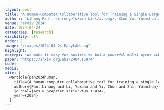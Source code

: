 ```yaml
---
layout: post
title: "A Human-Computer Collaborative Tool for Training a Single Large Language Model Agent into a Network through Few Examples"
authors: "Lihang Pan*, <strong>Yuxuan Li*</strong>, Chun Yu, Yuanchun Shi"
venue: "arXiv 2024"
date: 2024-04-24
categories: [research]
visibility: all
order: 2
image: "/images/2024-04-24-EasyLAN.png"
highlight:
excerpt: "We make it easy for novices to build powerful multi-agent LLM systems (MAS). We introduce EasyLAN, a human–AI collaborative system that helps users construct MAS using only a few examples."
paper: "https://arxiv.org/abs/2404.15974"
code:
media:
cite: |
  @article{pan2024human,
    title={A human-computer collaborative tool for training a single large language model agent into a network through few examples},
    author={Pan, Lihang and Li, Yuxuan and Yu, Chun and Shi, Yuanchun},
    journal={arXiv preprint arXiv:2404.15974},
    year={2024}
  }
---
```

